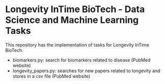 # <a>Longevity InTime BioTech - Data Science and Machine Learning Tasks<a/>

This repository has the implementation of tasks for Longevity InTime BioTech.

- biomarkers.py: search for biomarkers related to disease (PubMed website)
- longevity_papers.py: searches for new papers related to longevity and stores in a csv file (PubMed website)
